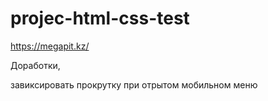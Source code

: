 # projec-html-css-test

https://megapit.kz/


Доработки, 

завиксировать прокрутку при отрытом мобильном меню
